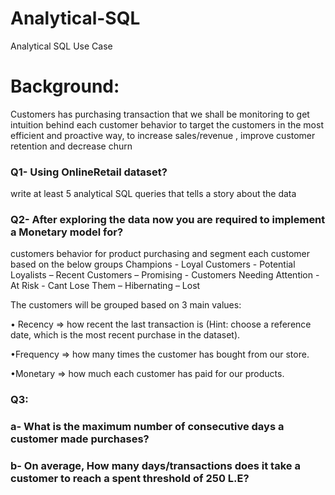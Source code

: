 # Analytical-SQL
Analytical SQL Use Case

# Background:
Customers has purchasing transaction that we shall be monitoring to get intuition behind each
customer behavior to target the customers in the most efficient and proactive way, to increase
sales/revenue , improve customer retention and decrease churn

### Q1- Using OnlineRetail dataset?
write at least 5 analytical SQL queries that tells a story about the data

### Q2- After exploring the data now you are required to implement a Monetary model for?

customers behavior for product purchasing and segment each customer based on the below
groups
Champions - Loyal Customers - Potential Loyalists – Recent Customers – Promising -
Customers Needing Attention - At Risk - Cant Lose Them – Hibernating – Lost

The customers will be grouped based on 3 main values:

• Recency => how recent the last transaction is (Hint: choose a reference date, which is
the most recent purchase in the dataset).

•Frequency => how many times the customer has bought from our store.

•Monetary => how much each customer has paid for our products.

### Q3:  
  ### a- What is the maximum number of consecutive days a customer made purchases?

  ### b- On average, How many days/transactions does it take a customer to reach a spent threshold of 250 L.E?
  

